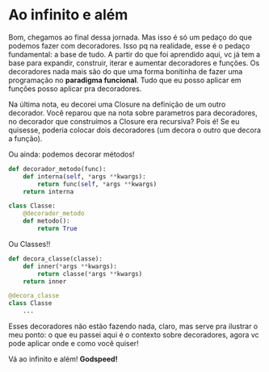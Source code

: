 # Ao infinito e além

Bom, chegamos ao final dessa jornada. Mas isso é só um pedaço do que podemos fazer com decoradores. Isso pq na realidade, esse é o pedaço fundamental: a base de tudo. A partir do que foi aprendido aqui, vc já tem a base para expandir, construir, iterar e aumentar decoradores e funções. Os decoradores nada mais são do que uma forma bonitinha de fazer uma programação no **paradigma funcional**. Tudo que eu posso aplicar em funções posso aplicar pra decoradores.

Na última nota, eu decorei uma Closure na definição de um outro decorador. Você reparou que na nota sobre parametros para decoradores, no decorador que construímos a Closure era recursiva? Pois é! Se eu quisesse, poderia colocar dois decoradores (um decora o outro que decora a função).

Ou ainda: podemos decorar métodos!

```python
def decorador_metodo(func):
    def interna(self, *args **kwargs):
        return func(self, *args **kwargs)
    return interna

class Classe:
    @decorador_metodo
    def metodo():
        return True
```

Ou Classes!!

```python
def decora_classe(classe):
    def inner(*args **kwargs):
        return classe(*args **kwargs)
    return inner

@decora_classe
class Classe
    ...
```

Esses decoradores não estão fazendo nada, claro, mas serve pra ilustrar o meu ponto: o que eu passei aqui é o contexto sobre decoradores, agora vc pode aplicar onde e como você quiser!

Vá ao infinito e além!
**Godspeed!**

